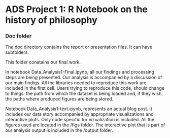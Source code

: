 # ADS Project 1:  R Notebook on the history of philosophy

### Doc folder

The doc directory contains the report or presentation files. It can have subfolders.  

This folder conatains our final work. 

In notebook Data_Analysis1-Final.ipynb, all our findings and processing steps are being presented. Our analysis is accompanied by a discussion of our main findigs. All the libraries needed to reproduce this work are included in the first cell. Users trying to reproduce this code, should change to things: the path from which the dataset is being loaded and, if they wish, the paths where produced figures are being stored.


Notebook Data_Analysis1-text.ipynb, represents an actual blog post. It includes our data story accompanied by appropriate visualizations and interactive plots. Only code specific for vizualization is included. All the figures used are located in the /figs folder. The interactive plot that is part of our analysis output is included in the /output folder.
